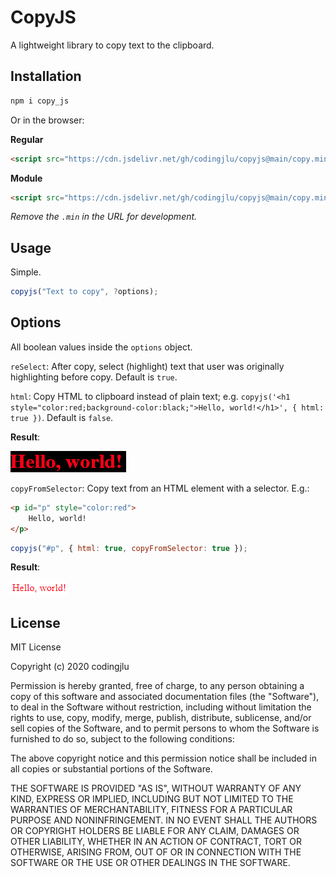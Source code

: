 # CopyJS

A lightweight library to copy text to the clipboard.



## Installation

```sh
npm i copy_js
```

Or in the browser:

**Regular**

```html
<script src="https://cdn.jsdelivr.net/gh/codingjlu/copyjs@main/copy.min.js"></script>
```

**Module**

```html
<script src="https://cdn.jsdelivr.net/gh/codingjlu/copyjs@main/copy.min.mjs"></script>
```

*Remove the `.min` in the URL for development.*



## Usage

Simple.

```js
copyjs("Text to copy", ?options);
```



## Options

All boolean values inside the `options` object.

`reSelect`: After copy, select (highlight) text that user was originally highlighting before copy. Default is `true`.

`html`: Copy HTML to clipboard instead of plain text; e.g. `copyjs('<h1 style="color:red;background-color:black;">Hello, world!</h1>', { html: true })`. Default is `false`.

**Result**:

![h1-example](h1-example.png)



`copyFromSelector`: Copy text from an HTML element with a selector. E.g.:

```html
<p id="p" style="color:red">
    Hello, world!
</p>
```

```js
copyjs("#p", { html: true, copyFromSelector: true });
```

**Result**:

![p-example](p-example.png)



## License

MIT License

Copyright (c) 2020 codingjlu

Permission is hereby granted, free of charge, to any person obtaining a copy of this software and associated documentation files (the "Software"), to deal in the Software without restriction, including without limitation the rights to use, copy, modify, merge, publish, distribute, sublicense, and/or sell copies of the Software, and to permit persons to whom the Software is furnished to do so, subject to the following conditions:

The above copyright notice and this permission notice shall be included in all copies or substantial portions of the Software.

THE SOFTWARE IS PROVIDED "AS IS", WITHOUT WARRANTY OF ANY KIND, EXPRESS OR IMPLIED, INCLUDING BUT NOT LIMITED TO THE WARRANTIES OF MERCHANTABILITY, FITNESS FOR A PARTICULAR PURPOSE AND NONINFRINGEMENT. IN NO EVENT SHALL THE AUTHORS OR COPYRIGHT HOLDERS BE LIABLE FOR ANY CLAIM, DAMAGES OR OTHER LIABILITY, WHETHER IN AN ACTION OF CONTRACT, TORT OR OTHERWISE, ARISING FROM, OUT OF OR IN CONNECTION WITH THE SOFTWARE OR THE USE OR OTHER DEALINGS IN THE SOFTWARE.
